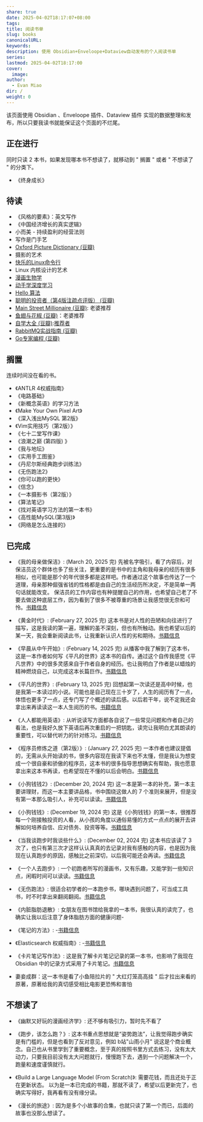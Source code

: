 ```yaml
---
share: true
date: 2025-04-02T18:17:07+08:00
tags: 
title: 阅读书单
slug: books
canonicalURL: 
keywords: 
description: 使用 Obsidian+Enveloope+Dataview自动发布的个人阅读书单
series: 
lastmod: 2025-04-02T18:17:00
cover:
  image: 
author:
  - Evan Miao
dir: /
weight: 0
---
```

该页面使用 Obsidian 、Enveloope 插件、Dataview 插件 实现的数据整理和发布，所以只要我读书就能保证这个页面的不烂尾。

## 正在进行

同时只读 2 本书，如果发现哪本书不想读了，就移动到 " 搁置 " 或者 " 不想读了 " 的分类下。
- 《终身成长》


## 待读

- 《风格的要素》：英文写作
- 《中国经济增长的真实逻辑》
- 小而美 - 持续盈利的经营法则
- 写作是门手艺
- [Oxford Picture Dictionary (豆瓣)](https://book.douban.com/subject/3914998/)
- 摄影的艺术
- [快乐的Linux命令行](https://billie66.github.io/TLCL/book/)
- Linux 内核设计的艺术
- [漫画生物学](https://x.com/vikingmute/status/1686301423133478912)
- [动手学深度学习](https://x.com/Barret_China/status/1737459317102747701)
- [Hello 算法](https://www.hello-algo.com/chapter_preface/suggestions/)
- [聪明的投资者（第4版注疏点评版） (豆瓣)](https://book.douban.com/subject/26752026/)
- [Main Street Millionaire (豆瓣)](https://book.douban.com/subject/37149408/): 老婆推荐
- [鱼翅与花椒 (豆瓣)](https://book.douban.com/subject/30183051/)：老婆推荐
- [自学大全 (豆瓣)](https://book.douban.com/subject/36048997/):[推荐者](https://yelleis.top/p/self-study-encyclopedia/?utm_source=t.me/mtfront)
- [RabbitMQ实战指南 (豆瓣)](https://book.douban.com/subject/27591386/)
- [Go专家编程 (豆瓣)](https://book.douban.com/subject/35144587/)

## 搁置

连续时间没在看的书。
- 《ANTLR 4权威指南》
- 《电路基础》
- 《新概念英语》的学习方法
- 《Make Your Own Pixel Art》
- 《深入浅出MySQL 第2版》
- 《Vim实用技巧（第2版）》
- 《七十二堂写作课》
- 《浪潮之巅 (第四版) 》
- 《我与地坛》
- 《实用手工图鉴》
- 《丹尼尔斯经典跑步训练法》
- 《无伤跑法2》
- 《你可以跑的更快》
- 《信念》
- 《一本摄影书（第2版）》
- 《算法笔记》
- 《找对英语学习方法的第一本书》
- 《高性能MySQL(第3版)》
- 《网络是怎么连接的》


## 已完成

- 《我的母亲做保洁》: (March 20, 2025 完) 先被名字吸引，看了内容后，对保洁员这个群体也多了些关注，更重要的是书中的主角和我母亲的经历有很多相似，也可能是那个的年代很多都是这样吧。作者通过这个故事也传达了一个道理，母亲那种倔强省钱的性格都是由自己的生活经历所决定，不是简单一两句话就能改变。 
保洁员的工作内容也有种提醒自己的作用，也希望自己老了不要去做这种底层工作，因为看到了很多不被尊重的场景让我感觉很无奈和可怜。[书籍信息](https://book.douban.com/subject/36623046/?dt_from=navigation)
- 《黄金时代》: (February 27, 2025 完) 这本书是对人性的丑陋和向往进行了描写，这是我读的第一遍，理解的虽不深刻，但也有所触动。我也希望以后的某一天，我会重新阅读此书，让我重新认识人性的劣和期待。[书籍信息](https://book.douban.com/subject/1089243/)
- 《早晨从中午开始》: (February 14, 2025 完) 从播客中我了解到了这本书，这是一本作者如何写《平凡的世界》这本书的自传。通过这个自传我感觉《平凡世界》中的很多灵感来自于作者自身的经历。也让我明白了作者是以蜡烛的精神燃烧自己，以完成这本长篇巨作。[书籍信息](https://book.douban.com/subject/1793990/)
- 《平凡的世界》: (February 13, 2025 完) 回想起第一次读还是高中时候，也是我第一本读过的小说。可能也是自己现在三十岁了，人生的阅历有了一点，体悟也更多了一点，还专门写了个概述的读后感。以后若干年，说不定我还会拿出来再读读这一本人生阅历的书。[书籍信息](https://book.douban.com/subject/10517238/)
- 《人人都能用英语》: 从听说读写方面都各自说了一些常见问题和作者自己的看法，也是我好久放下英语后再次重启的一把钥匙，读完让我明白尤其朗读的重要性，可以替代听力的针对练习。[书籍信息](https://book.douban.com/subject/30325761/)
- 《程序员修炼之道（第2版）》: (January 27, 2025 完) 一本作者也建议提倡的，无需从头开始读的书，很多内容现在我读下来也不太懂，但是我认为想变成一个很自豪和骄傲的程序员，这本书的很多指导思想确实有帮助，我也愿意拿出来这本书再读，也希望现在不懂的以后会明白。[书籍信息](https://book.douban.com/subject/35006892/)
- 《小狗钱钱2》: (December 20, 2024 完) 这一本是第一本的补充，第一本主要讲理财，而这一本主要讲品格，书中围绕这做人的 7 个准则来展开，但是没有第一本那么吸引人，补充可以读读。[书籍信息](https://book.douban.com/subject/6971390/)
- 《小狗钱钱》: (December 19, 2024 完) 这是《小狗钱钱》的第一本，很推荐每一个刚接触投资的人看，从小孩的角度以通俗易懂的方式一点点的展开去讲解如何培养自信、应对债务、投资等等。[书籍信息](https://book.douban.com/subject/1095634/)
- 《当我谈跑步时我谈些什么》: (December 02, 2024 完) 这本书应该读了 3 次了，也只有第三次才这样认认真真的去记录对我有感触的内容，也是因为我现在认真跑步的原因，感触比之前深切，以后我可能还会再读。[书籍信息](https://book.douban.com/subject/3369600/)
- 《一个人去跑步》: 一个初跑者所写的漫画书，又有乐趣，又能学到一些知识点，闲暇时间可以读读。[书籍信息](https://book.douban.com/subject/6731566/)
- 《无伤跑法》: 很适合初学者的一本跑步书，哪块遇到问题了，可当成工具书，时不时拿出来翻阅翻阅。[书籍信息](https://book.douban.com/subject/30394949/)
- 《内脏脂肪退散》: 女朋友在图书馆给我拿的一本书，我很认真的读完了，也确实让我以后注意了身体脂肪方面的健康问题\-
- 《笔记的方法》: \-[书籍信息](https://book.douban.com/subject/36615020/)
- 《Elasticsearch 权威指南》: \-[书籍信息](https://www.elastic.co/guide/cn/elasticsearch/guide/current/foreword_id.html)
- 《卡片笔记写作法》: 这是我了解卡片笔记记录的第一本书，也影响了我现在 Obsidian 中的记录方式采用了卡片笔记。[书籍信息](https://weread.qq.com/web/bookDetail/3d8326d072552e803d87c41)

- 妻妾成群：这一本书是看了小鱼陪拉片的 " 大红灯笼高高挂 " 后才拉出来看的原著，原著给我的真切感受相比电影更恐怖和害怕

## 不想读了

- 《幽默又好玩的漫画经济学》: 还不够有吸引力，暂时先不看了
- 《跑步，该怎么跑？》: 这本书重点思想就是“姿势跑法”，让我觉得跑步确实是有门槛的，但是也看到了反对意见，例如 b站"山雨小月" 说这是个商业概念。自己也从书里学到了重要概念，至于真的按照书里方式去练习，没有太大动力，只要我目前没有太大问题就行，慢慢跑下去，遇到一个问题解决一个，跑量和速度谨慎就行。
- 《Build a Large Language Model (From Scratch)》: 需要花钱，而且还处于正在更新状态。
以为是一本已完成的书籍，那就不读了，希望以后更新完了，也确实写得好，我再看有没有缘分读。

- 《漫长的旅途》: 因为是多个小故事的合集，也就只读了第一个而已，后面的故事也没那么想读了。